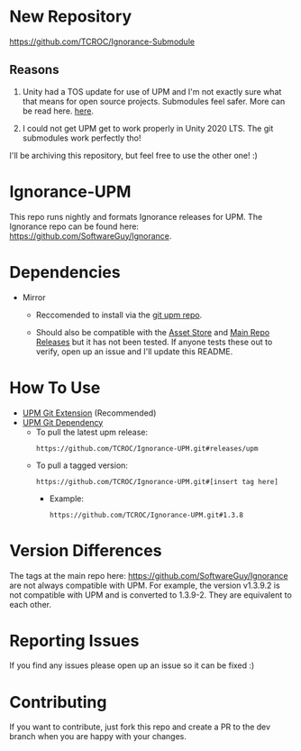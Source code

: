 # New Repository

https://github.com/TCROC/Ignorance-Submodule

## Reasons

1. Unity had a TOS update for use of UPM and I'm not exactly sure what that means for open source projects.  Submodules feel safer.  More can be read here. [here](https://forum.unity.com/threads/updates-to-our-terms-of-service-and-new-package-guidelines.999940/).

2. I could not get UPM get to work properly in Unity 2020 LTS.  The git submodules work perfectly tho!

I'll be archiving this repository, but feel free to use the other one! :)

# Ignorance-UPM

This repo runs nightly and formats Ignorance releases for UPM.  The Ignorance repo can be found here: https://github.com/SoftwareGuy/Ignorance.

# Dependencies

- Mirror

    - Reccomended to install via the [git upm repo](https://github.com/TCROC/Mirror-UPM.git).

    - Should also be compatible with the [Asset Store](https://assetstore.unity.com/packages/tools/network/mirror-129321) and [Main Repo Releases](https://github.com/vis2k/Mirror/releases) but it has not been tested. If anyone tests these out to verify, open up an issue and I'll update this README.

# How To Use

- [UPM Git Extension](https://github.com/mob-sakai/UpmGitExtension) (Recommended)
- [UPM Git Dependency](https://docs.unity3d.com/Manual/upm-git.html)
  - To pull the latest upm release:
    ```
    https://github.com/TCROC/Ignorance-UPM.git#releases/upm
    ```
  - To pull a tagged version:
    ```
    https://github.com/TCROC/Ignorance-UPM.git#[insert tag here]
    ```
    - Example:
      ```
      https://github.com/TCROC/Ignorance-UPM.git#1.3.8
      ```
# Version Differences

The tags at the main repo here: https://github.com/SoftwareGuy/Ignorance are not always compatible with UPM.  For example, the version v1.3.9.2 is not compatible with UPM and is converted to 1.3.9-2.  They are equivalent to each other.

# Reporting Issues

If you find any issues please open up an issue so it can be fixed :)

# Contributing

If you want to contribute, just fork this repo and create a PR to the dev branch when you are happy with your changes.
